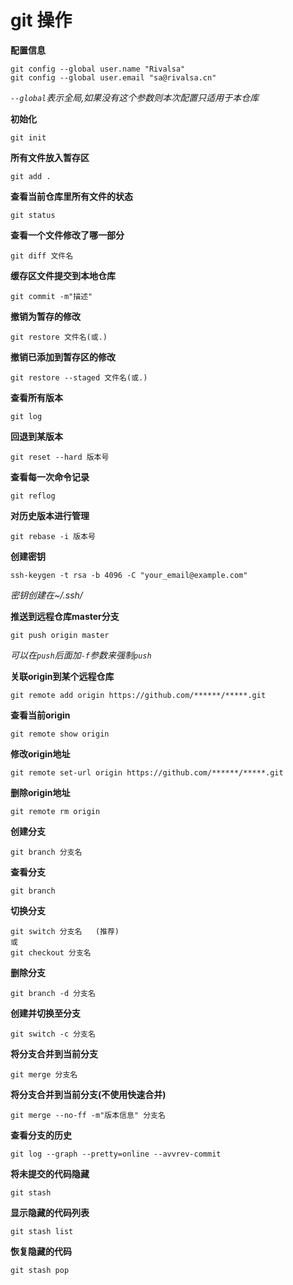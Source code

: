 # git 操作

**配置信息**

```git
git config --global user.name "Rivalsa"
git config --global user.email "sa@rivalsa.cn"
```

*`--global`表示全局,如果没有这个参数则本次配置只适用于本仓库*

**初始化**

```git
git init
```

**所有文件放入暂存区**

```git
git add .
```

**查看当前仓库里所有文件的状态**

```git
git status
```

**查看一个文件修改了哪一部分**

```git
git diff 文件名
```
**缓存区文件提交到本地仓库**

```git
git commit -m"描述"
```

**撤销为暂存的修改**

```git
git restore 文件名(或.)
```

**撤销已添加到暂存区的修改**

```git
git restore --staged 文件名(或.)
```

**查看所有版本**

```git
git log
```

**回退到某版本**

```git
git reset --hard 版本号
```

**查看每一次命令记录**

```git
git reflog
```

**对历史版本进行管理**

```git
git rebase -i 版本号
```

**创建密钥**

```git
ssh-keygen -t rsa -b 4096 -C "your_email@example.com"
```

*密钥创建在~/.ssh/*

**推送到远程仓库master分支**

```git
git push origin master
```

*可以在`push`后面加`-f`参数来强制`push`*

**关联origin到某个远程仓库**

```git
git remote add origin https://github.com/******/*****.git
```

**查看当前origin**

```git
git remote show origin
```

**修改origin地址**

```git
git remote set-url origin https://github.com/******/*****.git
```

**删除origin地址**

```git
git remote rm origin
```

**创建分支**

```git
git branch 分支名
```

**查看分支**

```git
git branch
```

**切换分支**

```git
git switch 分支名   (推荐)
或
git checkout 分支名
```

**删除分支**

```git
git branch -d 分支名
```

**创建并切换至分支**

```git
git switch -c 分支名
```

**将分支合并到当前分支**

```git
git merge 分支名
```

**将分支合并到当前分支(不使用快速合并)**

```git
git merge --no-ff -m"版本信息" 分支名
```

**查看分支的历史**

```git
git log --graph --pretty=online --avvrev-commit
```

**将未提交的代码隐藏**

```git
git stash
```

**显示隐藏的代码列表**

```git
git stash list
```

**恢复隐藏的代码**

```git
git stash pop
```
